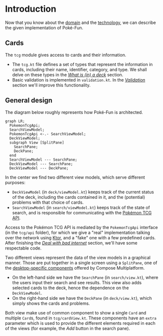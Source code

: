 # Introduction

Now that you know about the [domain](./tcg.md) and the [technology](./tech-intro.md), we can describe the given implementation of Poké-Fun.

## Cards

The `tcg` module gives access to cards and their information.

- The `tcg.kt` file defines a set of types that represent the information in cards, including their name, identifier, category, and type. We shall delve on these types in the [_What is (in) a deck_](./adt.md) section.
- Basic validation is implemented in `validation.kt`. In the [_Validation_](./validation.md) section we'll improve this functionality.

## General design

The diagram below roughly represents how Poké-Fun is architected.

```mermaid
graph LR;
  PokemonTcgApi;
  SearchViewModel;
  PokemonTcgApi <-.- SearchViewModel;
  DeckViewModel;
  subgraph View [SplitPane]
    SearchPane;
    DeckPane;
  end
  SearchViewModel --- SearchPane;
  DeckViewModel --- SearchPane;
  DeckViewModel --- DeckPane;
```

In the center we find two different view models, which serve different purposes:

- `DeckViewModel` (in `deck/viewModel.kt`) keeps track of the current status of the deck, including the cards contained in it, and the (potential) problems with that choice of cards.
- `SearchViewModel` (in `search/viewModel.kt`) keeps track of the state of search, and is responsible for communicating with the [Pokémon TCG API](https://docs.pokemontcg.io/).

Access to the Pokémon TCG API is mediated by the `PokemonTcgApi` interface (in the `tcg/api` folder), for which we give a "real" implementation talking over the network using [Ktor](https://ktor.io), and a "fake" one with a few predefined cards. After finishing the [_Deal with bad internet_](./resilience.md) section, we'll have some respectable code.

Two different views represent the data of the view models in a graphical manner. Those are put together in a single screen using a `SplitPane`, one of the [desktop-specific components](https://github.com/JetBrains/compose-multiplatform/blob/master/tutorials/README.md#desktop) offered by Compose Multiplatform.

- On the left-hand side we have the `SearchPane` (in `search/view.kt`), where the users input their search and see results. This view also adds selected cards to the deck, hence the dependence on the `DeckViewModel`.
- On the right-hand side we have the `DeckPane` (in `deck/view.kt`), which simply shows the cards and problems.

Both view make use of common component to show a single `Card` and multiple `Card`s, found in `tcg/cardView.kt`. These components have an `extra` parameter which is used to provide the different elements required in each of the views (for example, the _Add_ button in the search pane).
